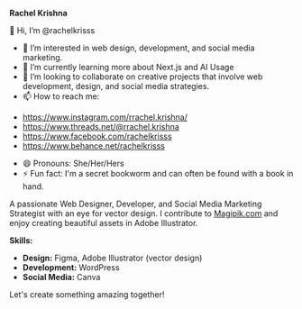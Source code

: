 **Rachel Krishna**

👋 Hi, I’m @rachelkrisss
- 👀 I’m interested in web design, development, and social media marketing. 
- 🌱 I’m currently learning more about Next.js and AI Usage
- 💞️ I’m looking to collaborate on creative projects that involve web development, design, and social media strategies.
- 📫 How to reach me:
* https://www.instagram.com/rrachel.krishna/
* https://www.threads.net/@rrachel.krishna
* https://www.facebook.com/rachelkrisss
* https://www.behance.net/rachelkrisss
  
- 😄 Pronouns: She/Her/Hers
- ⚡ Fun fact: I'm a secret bookworm and can often be found with a book in hand.

A passionate Web Designer, Developer, and Social Media Marketing Strategist with an eye for vector design. I contribute to [Magipik.com](https://magipik.com/creator/snugglesdesign) and enjoy creating beautiful assets in Adobe Illustrator. 

**Skills:**

* **Design:** Figma, Adobe Illustrator (vector design)
* **Development:** WordPress
* **Social Media:** Canva

Let's create something amazing together!

